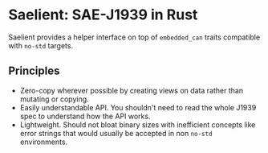 # Saelient: SAE-J1939 in Rust

Saelient provides a helper interface on top of `embedded_can` traits compatible with `no-std` targets.

## Principles

- Zero-copy wherever possible by creating views on data rather than mutating or copying.
- Easily understandable API. You shouldn't need to read the whole J1939 spec to understand how the API works.
- Lightweight. Should not bloat binary sizes with inefficient concepts like error strings that would usually be accepted in non `no-std` environments.
